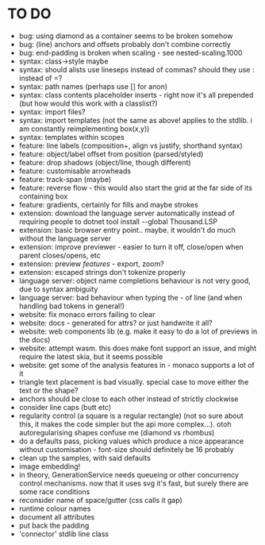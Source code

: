 TO DO
=====

* bug: using diamond as a container seems to be broken somehow
* bug: (line) anchors and offsets probably don't combine correctly
* bug: end-padding is broken when scaling - see nested-scaling.1000
* syntax: class->style maybe
* syntax: should alists use lineseps instead of commas? should they use : instead of =?
* syntax: path names (perhaps use [] for anon)
* syntax: class contents placeholder inserts - right now it's all prepended (but how would this work with a classlist?)
* syntax: import files?
* syntax: import templates (not the same as above! applies to the stdlib. i am constantly reimplementing box($x,$y))
* syntax: templates within scopes
* feature: line labels (composition+, align vs justify, shorthand syntax)
* feature: object/label offset from position (parsed/styled)
* feature: drop shadows (object/line, though different)
* feature: customisable arrowheads
* feature: track-span (maybe)
* feature: reverse flow - this would also start the grid at the far side of its containing box
* feature: gradients, certainly for fills and maybe strokes
* extension: download the language server automatically instead of requiring people to dotnet tool install --global Thousand.LSP
* extension: basic browser entry point.. maybe. it wouldn't do much without the language server
* extension: improve previewer - easier to turn it off, close/open when parent closes/opens, etc
* extension: preview *features* - export, zoom?
* extension: escaped strings don't tokenize properly
* language server: object name completions behaviour is not very good, due to syntax ambiguity
* language server: bad behaviour when typing the - of  line (and when handling bad tokens in general!)
* website: fix monaco errors failing to clear
* website: docs - generated for attrs? or just handwrite it all?
* website: web components lib (e.g. make it easy to do a lot of previews in the docs)
* website: attempt wasm. this does make font support an issue, and might require the latest skia, but it seems possible
* website: get some of the analysis features in - monaco supports a lot of it
* triangle text placement is bad visually. special case to move either the text or the shape?
* anchors should be close to each other instead of strictly clockwise
* consider line caps (butt etc) 
* regularity control (a square is a regular rectangle) (not so sure about this, it makes the code simpler but the api more complex...). otoh autoregularising shapes confuse me (diamond vs rhombus)
* do a defaults pass, picking values which produce a nice appearance without customisation - font-size should definitely be 16 probably
* clean up the samples, with said defaults
* image embedding!
* in theory, GenerationService needs queueing or other concurrency control mechanisms. now that it uses svg it's fast, but surely there are some race conditions
* reconsider name of space/gutter (css calls it gap)
* runtime colour names
* document all attributes
* put back the padding
* 'connector' stdlib line class